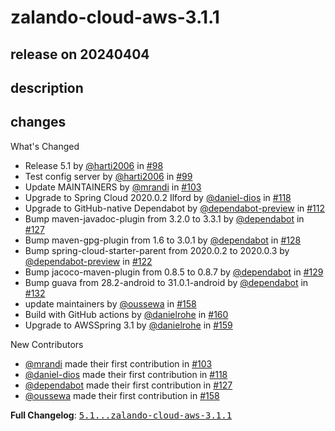 # zalando-cloud-aws-3.1.1

## release on 20240404

## description

## changes

What's Changed

* Release 5.1 by <a class="user-mention notranslate" data-hovercard-type="user" data-hovercard-url="/users/harti2006/hovercard" data-octo-click="hovercard-link-click" data-octo-dimensions="link_type:self" href="https://github.com/harti2006">@harti2006</a> in <a class="issue-link js-issue-link" data-error-text="Failed to load title" data-id="612333822" data-permission-text="Title is private" data-url="https://github.com/zalando/spring-cloud-config-aws-kms/issues/98" data-hovercard-type="pull_request" data-hovercard-url="/zalando/spring-cloud-config-aws-kms/pull/98/hovercard" href="https://github.com/zalando/spring-cloud-config-aws-kms/pull/98">#98</a>
* Test config server by <a class="user-mention notranslate" data-hovercard-type="user" data-hovercard-url="/users/harti2006/hovercard" data-octo-click="hovercard-link-click" data-octo-dimensions="link_type:self" href="https://github.com/harti2006">@harti2006</a> in <a class="issue-link js-issue-link" data-error-text="Failed to load title" data-id="612543967" data-permission-text="Title is private" data-url="https://github.com/zalando/spring-cloud-config-aws-kms/issues/99" data-hovercard-type="pull_request" data-hovercard-url="/zalando/spring-cloud-config-aws-kms/pull/99/hovercard" href="https://github.com/zalando/spring-cloud-config-aws-kms/pull/99">#99</a>
* Update MAINTAINERS by <a class="user-mention notranslate" data-hovercard-type="user" data-hovercard-url="/users/mrandi/hovercard" data-octo-click="hovercard-link-click" data-octo-dimensions="link_type:self" href="https://github.com/mrandi">@mrandi</a> in <a class="issue-link js-issue-link" data-error-text="Failed to load title" data-id="629028422" data-permission-text="Title is private" data-url="https://github.com/zalando/spring-cloud-config-aws-kms/issues/103" data-hovercard-type="pull_request" data-hovercard-url="/zalando/spring-cloud-config-aws-kms/pull/103/hovercard" href="https://github.com/zalando/spring-cloud-config-aws-kms/pull/103">#103</a>
* Upgrade to Spring Cloud 2020.0.2 Ilford by <a class="user-mention notranslate" data-hovercard-type="user" data-hovercard-url="/users/daniel-dios/hovercard" data-octo-click="hovercard-link-click" data-octo-dimensions="link_type:self" href="https://github.com/daniel-dios">@daniel-dios</a> in <a class="issue-link js-issue-link" data-error-text="Failed to load title" data-id="877856727" data-permission-text="Title is private" data-url="https://github.com/zalando/spring-cloud-config-aws-kms/issues/118" data-hovercard-type="pull_request" data-hovercard-url="/zalando/spring-cloud-config-aws-kms/pull/118/hovercard" href="https://github.com/zalando/spring-cloud-config-aws-kms/pull/118">#118</a>
* Upgrade to GitHub-native Dependabot by <a class="user-mention notranslate" data-hovercard-type="user" data-hovercard-url="/users/dependabot-preview/hovercard" data-octo-click="hovercard-link-click" data-octo-dimensions="link_type:self" href="https://github.com/dependabot-preview">@dependabot-preview</a> in <a class="issue-link js-issue-link" data-error-text="Failed to load title" data-id="871358176" data-permission-text="Title is private" data-url="https://github.com/zalando/spring-cloud-config-aws-kms/issues/112" data-hovercard-type="pull_request" data-hovercard-url="/zalando/spring-cloud-config-aws-kms/pull/112/hovercard" href="https://github.com/zalando/spring-cloud-config-aws-kms/pull/112">#112</a>
* Bump maven-javadoc-plugin from 3.2.0 to 3.3.1 by <a class="user-mention notranslate" data-hovercard-type="organization" data-hovercard-url="/orgs/dependabot/hovercard" data-octo-click="hovercard-link-click" data-octo-dimensions="link_type:self" href="https://github.com/dependabot">@dependabot</a> in <a class="issue-link js-issue-link" data-error-text="Failed to load title" data-id="1000875017" data-permission-text="Title is private" data-url="https://github.com/zalando/spring-cloud-config-aws-kms/issues/127" data-hovercard-type="pull_request" data-hovercard-url="/zalando/spring-cloud-config-aws-kms/pull/127/hovercard" href="https://github.com/zalando/spring-cloud-config-aws-kms/pull/127">#127</a>
* Bump maven-gpg-plugin from 1.6 to 3.0.1 by <a class="user-mention notranslate" data-hovercard-type="organization" data-hovercard-url="/orgs/dependabot/hovercard" data-octo-click="hovercard-link-click" data-octo-dimensions="link_type:self" href="https://github.com/dependabot">@dependabot</a> in <a class="issue-link js-issue-link" data-error-text="Failed to load title" data-id="1001820268" data-permission-text="Title is private" data-url="https://github.com/zalando/spring-cloud-config-aws-kms/issues/128" data-hovercard-type="pull_request" data-hovercard-url="/zalando/spring-cloud-config-aws-kms/pull/128/hovercard" href="https://github.com/zalando/spring-cloud-config-aws-kms/pull/128">#128</a>
* Bump spring-cloud-starter-parent from 2020.0.2 to 2020.0.3 by <a class="user-mention notranslate" data-hovercard-type="user" data-hovercard-url="/users/dependabot-preview/hovercard" data-octo-click="hovercard-link-click" data-octo-dimensions="link_type:self" href="https://github.com/dependabot-preview">@dependabot-preview</a> in <a class="issue-link js-issue-link" data-error-text="Failed to load title" data-id="921386324" data-permission-text="Title is private" data-url="https://github.com/zalando/spring-cloud-config-aws-kms/issues/122" data-hovercard-type="pull_request" data-hovercard-url="/zalando/spring-cloud-config-aws-kms/pull/122/hovercard" href="https://github.com/zalando/spring-cloud-config-aws-kms/pull/122">#122</a>
* Bump jacoco-maven-plugin from 0.8.5 to 0.8.7 by <a class="user-mention notranslate" data-hovercard-type="organization" data-hovercard-url="/orgs/dependabot/hovercard" data-octo-click="hovercard-link-click" data-octo-dimensions="link_type:self" href="https://github.com/dependabot">@dependabot</a> in <a class="issue-link js-issue-link" data-error-text="Failed to load title" data-id="1001820570" data-permission-text="Title is private" data-url="https://github.com/zalando/spring-cloud-config-aws-kms/issues/129" data-hovercard-type="pull_request" data-hovercard-url="/zalando/spring-cloud-config-aws-kms/pull/129/hovercard" href="https://github.com/zalando/spring-cloud-config-aws-kms/pull/129">#129</a>
* Bump guava from 28.2-android to 31.0.1-android by <a class="user-mention notranslate" data-hovercard-type="organization" data-hovercard-url="/orgs/dependabot/hovercard" data-octo-click="hovercard-link-click" data-octo-dimensions="link_type:self" href="https://github.com/dependabot">@dependabot</a> in <a class="issue-link js-issue-link" data-error-text="Failed to load title" data-id="1009185725" data-permission-text="Title is private" data-url="https://github.com/zalando/spring-cloud-config-aws-kms/issues/132" data-hovercard-type="pull_request" data-hovercard-url="/zalando/spring-cloud-config-aws-kms/pull/132/hovercard" href="https://github.com/zalando/spring-cloud-config-aws-kms/pull/132">#132</a>
* update maintainers by <a class="user-mention notranslate" data-hovercard-type="user" data-hovercard-url="/users/oussewa/hovercard" data-octo-click="hovercard-link-click" data-octo-dimensions="link_type:self" href="https://github.com/oussewa">@oussewa</a> in <a class="issue-link js-issue-link" data-error-text="Failed to load title" data-id="2039244711" data-permission-text="Title is private" data-url="https://github.com/zalando/spring-cloud-config-aws-kms/issues/158" data-hovercard-type="pull_request" data-hovercard-url="/zalando/spring-cloud-config-aws-kms/pull/158/hovercard" href="https://github.com/zalando/spring-cloud-config-aws-kms/pull/158">#158</a>
* Build with GitHub actions by <a class="user-mention notranslate" data-hovercard-type="user" data-hovercard-url="/users/danielrohe/hovercard" data-octo-click="hovercard-link-click" data-octo-dimensions="link_type:self" href="https://github.com/danielrohe">@danielrohe</a> in <a class="issue-link js-issue-link" data-error-text="Failed to load title" data-id="2188726833" data-permission-text="Title is private" data-url="https://github.com/zalando/spring-cloud-config-aws-kms/issues/160" data-hovercard-type="pull_request" data-hovercard-url="/zalando/spring-cloud-config-aws-kms/pull/160/hovercard" href="https://github.com/zalando/spring-cloud-config-aws-kms/pull/160">#160</a>
* Upgrade to AWSSpring 3.1 by <a class="user-mention notranslate" data-hovercard-type="user" data-hovercard-url="/users/danielrohe/hovercard" data-octo-click="hovercard-link-click" data-octo-dimensions="link_type:self" href="https://github.com/danielrohe">@danielrohe</a> in <a class="issue-link js-issue-link" data-error-text="Failed to load title" data-id="2188458499" data-permission-text="Title is private" data-url="https://github.com/zalando/spring-cloud-config-aws-kms/issues/159" data-hovercard-type="pull_request" data-hovercard-url="/zalando/spring-cloud-config-aws-kms/pull/159/hovercard" href="https://github.com/zalando/spring-cloud-config-aws-kms/pull/159">#159</a>

New Contributors

* <a class="user-mention notranslate" data-hovercard-type="user" data-hovercard-url="/users/mrandi/hovercard" data-octo-click="hovercard-link-click" data-octo-dimensions="link_type:self" href="https://github.com/mrandi">@mrandi</a> made their first contribution in <a class="issue-link js-issue-link" data-error-text="Failed to load title" data-id="629028422" data-permission-text="Title is private" data-url="https://github.com/zalando/spring-cloud-config-aws-kms/issues/103" data-hovercard-type="pull_request" data-hovercard-url="/zalando/spring-cloud-config-aws-kms/pull/103/hovercard" href="https://github.com/zalando/spring-cloud-config-aws-kms/pull/103">#103</a>
* <a class="user-mention notranslate" data-hovercard-type="user" data-hovercard-url="/users/daniel-dios/hovercard" data-octo-click="hovercard-link-click" data-octo-dimensions="link_type:self" href="https://github.com/daniel-dios">@daniel-dios</a> made their first contribution in <a class="issue-link js-issue-link" data-error-text="Failed to load title" data-id="877856727" data-permission-text="Title is private" data-url="https://github.com/zalando/spring-cloud-config-aws-kms/issues/118" data-hovercard-type="pull_request" data-hovercard-url="/zalando/spring-cloud-config-aws-kms/pull/118/hovercard" href="https://github.com/zalando/spring-cloud-config-aws-kms/pull/118">#118</a>
* <a class="user-mention notranslate" data-hovercard-type="organization" data-hovercard-url="/orgs/dependabot/hovercard" data-octo-click="hovercard-link-click" data-octo-dimensions="link_type:self" href="https://github.com/dependabot">@dependabot</a> made their first contribution in <a class="issue-link js-issue-link" data-error-text="Failed to load title" data-id="1000875017" data-permission-text="Title is private" data-url="https://github.com/zalando/spring-cloud-config-aws-kms/issues/127" data-hovercard-type="pull_request" data-hovercard-url="/zalando/spring-cloud-config-aws-kms/pull/127/hovercard" href="https://github.com/zalando/spring-cloud-config-aws-kms/pull/127">#127</a>
* <a class="user-mention notranslate" data-hovercard-type="user" data-hovercard-url="/users/oussewa/hovercard" data-octo-click="hovercard-link-click" data-octo-dimensions="link_type:self" href="https://github.com/oussewa">@oussewa</a> made their first contribution in <a class="issue-link js-issue-link" data-error-text="Failed to load title" data-id="2039244711" data-permission-text="Title is private" data-url="https://github.com/zalando/spring-cloud-config-aws-kms/issues/158" data-hovercard-type="pull_request" data-hovercard-url="/zalando/spring-cloud-config-aws-kms/pull/158/hovercard" href="https://github.com/zalando/spring-cloud-config-aws-kms/pull/158">#158</a>

<strong>Full Changelog</strong>: <a class="commit-link" href="https://github.com/zalando/spring-cloud-config-aws-kms/compare/5.1...zalando-cloud-aws-3.1.1"><tt>5.1...zalando-cloud-aws-3.1.1</tt></a>

